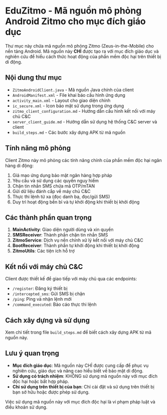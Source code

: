 # EduZitmo - Mã nguồn mô phỏng Android Zitmo cho mục đích giáo dục

Thư mục này chứa mã nguồn mô phỏng Zitmo (Zeus-in-the-Mobile) cho nền tảng Android. Mã nguồn này **CHỈ** được tạo ra với mục đích giáo dục và nghiên cứu để hiểu cách thức hoạt động của phần mềm độc hại trên thiết bị di động.

## Nội dung thư mục

- `ZitmoAndroidClient.java` - Mã nguồn Java chính của client
- `AndroidManifest.xml` - File khai báo cấu hình ứng dụng
- `activity_main.xml` - Layout cho giao diện chính
- `ic_secure.xml` - Icon bảo mật sử dụng trong ứng dụng
- `zitmo_client_configuration.md` - Hướng dẫn cấu hình kết nối với máy chủ C&C
- `server_client_guide.md` - Hướng dẫn sử dụng hệ thống C&C server và client
- `build_steps.md` - Các bước xây dựng APK từ mã nguồn

## Tính năng mô phỏng

Client Zitmo này mô phỏng các tính năng chính của phần mềm độc hại ngân hàng di động:

1. Giả mạo ứng dụng bảo mật ngân hàng hợp pháp
2. Yêu cầu và sử dụng các quyền nguy hiểm
3. Chặn tin nhắn SMS chứa mã OTP/mTAN
4. Gửi dữ liệu đánh cắp về máy chủ C&C
5. Thực thi lệnh từ xa (đọc danh bạ, đọc/gửi SMS)
6. Duy trì hoạt động bền bỉ và tự khởi động khi thiết bị khởi động

## Các thành phần quan trọng

1. **MainActivity**: Giao diện người dùng và xin quyền
2. **SMSReceiver**: Thành phần chặn tin nhắn SMS
3. **ZitmoService**: Dịch vụ nền chính xử lý kết nối với máy chủ C&C
4. **BootReceiver**: Thành phần tự khởi động khi thiết bị khởi động
5. **ZitmoUtils**: Các tiện ích hỗ trợ

## Kết nối với máy chủ C&C

Client được thiết kế để giao tiếp với máy chủ qua các endpoints:
- `/register`: Đăng ký thiết bị
- `/intercepted_sms`: Gửi SMS bị chặn
- `/ping`: Ping và nhận lệnh mới
- `/command_executed`: Báo cáo thực thi lệnh

## Cách xây dựng và sử dụng

Xem chi tiết trong file `build_steps.md` để biết cách xây dựng APK từ mã nguồn này.

## Lưu ý quan trọng

- **Mục đích giáo dục**: Mã nguồn này CHỈ được cung cấp để phục vụ nghiên cứu, giáo dục và nâng cao hiểu biết về bảo mật di động.
- **Sử dụng có trách nhiệm**: KHÔNG sử dụng mã nguồn này với mục đích độc hại hoặc bất hợp pháp.
- **Chỉ sử dụng trên thiết bị của bạn**: Chỉ cài đặt và sử dụng trên thiết bị bạn sở hữu hoặc được phép sử dụng.

Việc sử dụng mã nguồn này với mục đích độc hại là vi phạm pháp luật và điều khoản sử dụng.